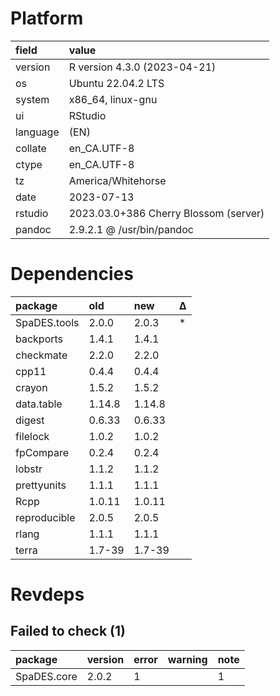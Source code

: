 # Platform

|field    |value                                 |
|:--------|:-------------------------------------|
|version  |R version 4.3.0 (2023-04-21)          |
|os       |Ubuntu 22.04.2 LTS                    |
|system   |x86_64, linux-gnu                     |
|ui       |RStudio                               |
|language |(EN)                                  |
|collate  |en_CA.UTF-8                           |
|ctype    |en_CA.UTF-8                           |
|tz       |America/Whitehorse                    |
|date     |2023-07-13                            |
|rstudio  |2023.03.0+386 Cherry Blossom (server) |
|pandoc   |2.9.2.1 @ /usr/bin/pandoc             |

# Dependencies

|package      |old    |new    |Δ  |
|:------------|:------|:------|:--|
|SpaDES.tools |2.0.0  |2.0.3  |*  |
|backports    |1.4.1  |1.4.1  |   |
|checkmate    |2.2.0  |2.2.0  |   |
|cpp11        |0.4.4  |0.4.4  |   |
|crayon       |1.5.2  |1.5.2  |   |
|data.table   |1.14.8 |1.14.8 |   |
|digest       |0.6.33 |0.6.33 |   |
|filelock     |1.0.2  |1.0.2  |   |
|fpCompare    |0.2.4  |0.2.4  |   |
|lobstr       |1.1.2  |1.1.2  |   |
|prettyunits  |1.1.1  |1.1.1  |   |
|Rcpp         |1.0.11 |1.0.11 |   |
|reproducible |2.0.5  |2.0.5  |   |
|rlang        |1.1.1  |1.1.1  |   |
|terra        |1.7-39 |1.7-39 |   |

# Revdeps

## Failed to check (1)

|package     |version |error |warning |note |
|:-----------|:-------|:-----|:-------|:----|
|SpaDES.core |2.0.2   |1     |        |1    |

